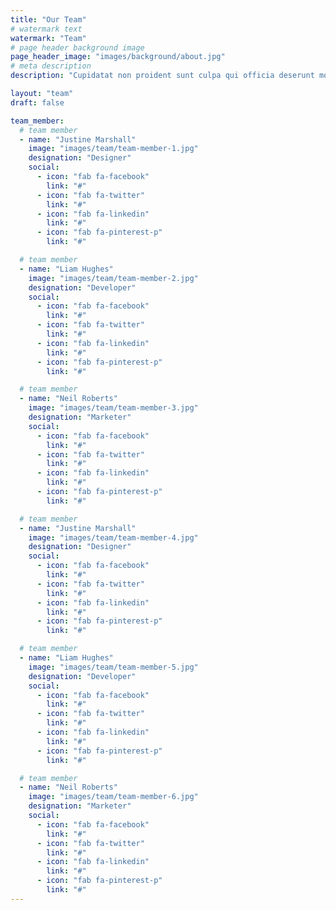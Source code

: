 ```yaml
---
title: "Our Team"
# watermark text
watermark: "Team"
# page header background image
page_header_image: "images/background/about.jpg"
# meta description
description: "Cupidatat non proident sunt culpa qui officia deserunt mollit <br> anim idest laborum sed ut perspiciatis."

layout: "team"
draft: false

team_member:
  # team member
  - name: "Justine Marshall"
    image: "images/team/team-member-1.jpg"
    designation: "Designer"
    social:
      - icon: "fab fa-facebook"
        link: "#"
      - icon: "fab fa-twitter"
        link: "#"
      - icon: "fab fa-linkedin"
        link: "#"
      - icon: "fab fa-pinterest-p"
        link: "#"

  # team member
  - name: "Liam Hughes"
    image: "images/team/team-member-2.jpg"
    designation: "Developer"
    social:
      - icon: "fab fa-facebook"
        link: "#"
      - icon: "fab fa-twitter"
        link: "#"
      - icon: "fab fa-linkedin"
        link: "#"
      - icon: "fab fa-pinterest-p"
        link: "#"

  # team member
  - name: "Neil Roberts"
    image: "images/team/team-member-3.jpg"
    designation: "Marketer"
    social:
      - icon: "fab fa-facebook"
        link: "#"
      - icon: "fab fa-twitter"
        link: "#"
      - icon: "fab fa-linkedin"
        link: "#"
      - icon: "fab fa-pinterest-p"
        link: "#"

  # team member
  - name: "Justine Marshall"
    image: "images/team/team-member-4.jpg"
    designation: "Designer"
    social:
      - icon: "fab fa-facebook"
        link: "#"
      - icon: "fab fa-twitter"
        link: "#"
      - icon: "fab fa-linkedin"
        link: "#"
      - icon: "fab fa-pinterest-p"
        link: "#"

  # team member
  - name: "Liam Hughes"
    image: "images/team/team-member-5.jpg"
    designation: "Developer"
    social:
      - icon: "fab fa-facebook"
        link: "#"
      - icon: "fab fa-twitter"
        link: "#"
      - icon: "fab fa-linkedin"
        link: "#"
      - icon: "fab fa-pinterest-p"
        link: "#"

  # team member
  - name: "Neil Roberts"
    image: "images/team/team-member-6.jpg"
    designation: "Marketer"
    social:
      - icon: "fab fa-facebook"
        link: "#"
      - icon: "fab fa-twitter"
        link: "#"
      - icon: "fab fa-linkedin"
        link: "#"
      - icon: "fab fa-pinterest-p"
        link: "#"
---
```


